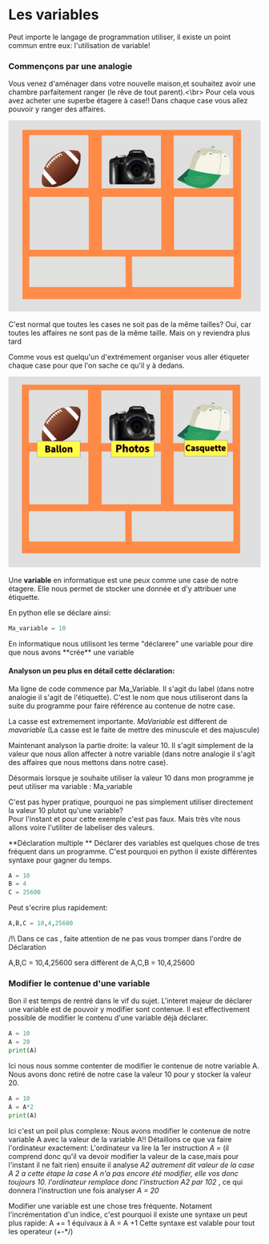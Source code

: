 # Les variables

Peut importe le langage de programmation utiliser, il existe un point commun entre eux: l'utilisation de variable!

### Commençons par une analogie
Vous venez d'aménager dans votre nouvelle maison,et souhaitez avoir une chambre parfaitement ranger (le rêve de tout parent).<\br>
Pour cela vous avez acheter une superbe étagere à case!! Dans chaque case vous allez pouvoir y ranger des affaires.

![etagere](../../img/etagere.jpeg)
<div class="alert alert-block alert-info">
  C'est normal que toutes les cases ne soit pas de la même tailles?
  Oui, car toutes les affaires ne sont pas de la même taille. Mais on y reviendra plus tard
</div>


Comme vous est quelqu'un d'extrémement organiser vous aller étiqueter chaque case pour que l'on sache ce qu'il y à dedans.

![etagere](../../img/etagere_etiquette.jpeg)

Une **variable** en informatique est une peux comme une case de notre étagere.
Elle nous permet de stocker une donnée et d'y attribuer une étiquette.

En python elle se déclare ainsi:

```python runnable
Ma_variable = 10
```
<div class="alert alert-block alert-info">
En informatique nous utilisont les terme "déclarere" une variable pour dire que nous avons **crée** une variable
</div>


 #### Analyson un peu plus en détail cette déclaration:

 Ma ligne de code commence par Ma_Variable. Il s'agit du label (dans notre analogie il s'agit de l'étiquette).
 C'est le nom que nous utiliseront dans la suite du programme pour faire référence au contenue de notre case.

 <div class="alert alert-block alert-warning">
La casse est extremement importante. <i> MaVariable </i> est different de <i>mavariable</i>
(La casse est le faite de mettre des minuscule et des majuscule)
 </div>


Maintenant analyson la partie droite: la valeur 10.
Il s'agit simplement de la valeur que nous allon affecter à notre variable (dans notre analogie il s'agit des affaires que nous mettons dans notre case).

Désormais lorsque je souhaite utiliser la valeur 10 dans mon programme je peut utiliser ma variable : Ma_variable

<div class="alert alert-block alert-warning">
C'est pas hyper pratique, pourquoi ne pas simplement utiliser directement la valeur 10 plutot qu'une variable?
</div>
Pour l'instant et pour cette exemple c'est pas faux. Mais très vite nous allons voire l'utiliter de labeliser des valeurs.

**Déclaration multiple **
Déclarer des variables est quelques chose de tres fréquent dans un programme. C'est pourquoi en python il existe différentes syntaxe pour gagner du temps.

```python runnable
A = 10
B = 4
C = 25600
```
Peut s'ecrire plus rapidement:

```python runnable
A,B,C = 10,4,25600
```

/!\ Dans ce cas , faite attention de ne pas vous tromper dans l'ordre de Déclaration

A,B,C = 10,4,25600 sera différent de A,C,B = 10,4,25600


### Modifier le contenue d'une variable
Bon il est temps de rentré dans le vif du sujet. L'interet majeur de déclarer une variable est de pouvoir y modifier sont contenue.
Il est effectivement possible de modifier le contenu d'une variable déjà déclarer.

```python runnable
A = 10
A = 20
print(A)
```
Ici nous nous somme contenter de modifier le contenue de notre variable A. Nous avons donc retiré de notre case la valeur 10 pour y stocker la valeur 20.

```python runnable
A = 10
A = A*2
print(A)
```
Ici c'est un poil plus complexe: Nous avons modifier le contenue de notre variable A avec la valeur de la variable A!!
Détaillons ce que va faire l'ordinateur exactement:
L'ordinateur va lire la 1er instruction <i>A = </i> (il comprend donc qu'il va devoir modifier la valeur de la case,mais pour l'instant il ne fait rien)
ensuite il analyse <i>A*2 </i> autrement dit <i>valeur de la  case A *2</i> a cette étape la case A n'a pas encore été modifier, elle vos donc toujours 10. l'ordinateur remplace donc
l'instruction <i> A*2 </i> par <i> 10*2 </i> , ce qui donnera l'instruction une fois analyser <i>A = 20</i>


<div class="alert alert-block alert-warning">
Modifier une variable est une chose tres fréquente. Notament l'incrémentation d'un indice, c'est pourquoi il existe une syntaxe un peut plus rapide:
A += 1
équivaux à
A = A +1
Cette syntaxe est valable pour tout les operateur (+-*/)
</div>
